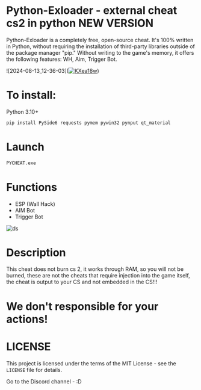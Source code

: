 # Python-Exloader - external cheat cs2 in python NEW VERSION

Python-Exloader is a completely free, open-source cheat. It's 100% written in Python, without requiring the installation of third-party libraries outside of the package manager "pip." Without writing to the game's memory, it offers the following features: WH, Aim, Trigger Bot.

![2024-08-13_12-36-03](<a href='https://postimg.cc/hQBvHvtS' target='_blank'><img src='https://i.postimg.cc/hQBvHvtS/KXea18w.png' border='0' alt='KXea18w'/></a>)

# To install:

Python 3.10+
```sh
pip install PySide6 requests pymem pywin32 pynput qt_material
```

# Launch
```sh
PYCHEAT.exe
```

# Functions
- ESP (Wall Hack)
- AIM Bot
- Trigger Bot

![ds](https://github.com/user-attachments/assets/c8260a66-90bf-4cf9-87a7-0f3102f1cc89)

# Description
This cheat does not burn cs 2, it works through RAM, so you will not be burned, these are not the cheats that require injection into the game itself, the cheat is output to your CS and not embedded in the CS!!!

# We don't responsible for your actions!

# LICENSE
This project is licensed under the terms of the MIT License - see the `LICENSE` file for details.

Go to the Discord channel - 
:D
